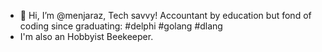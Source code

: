 - 👋 Hi, I’m @menjaraz, Tech savvy! Accountant by education but fond of coding since graduating: #delphi #golang #dlang
- I'm also an Hobbyist Beekeeper.

<!---
menjaraz/menjaraz is a ✨ special ✨ repository because its `README.md` (this file) appears on your GitHub profile.
You can click the Preview link to take a look at your changes.
--->
